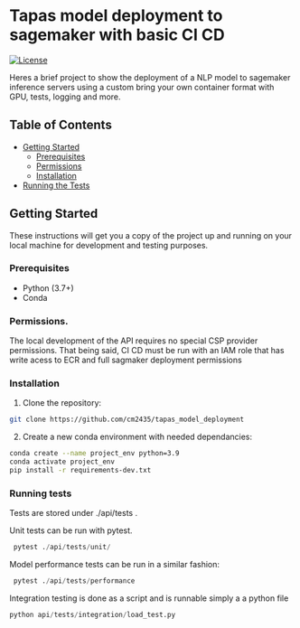 # Tapas model deployment to sagemaker with basic CI CD 
[![License](https://img.shields.io/badge/license-MIT-blue.svg)](LICENSE)

Heres a brief project to show the deployment of a NLP model to sagemaker inference servers using a custom bring your own container format with GPU, tests, logging and more.
## Table of Contents

- [Getting Started](#getting-started)
  - [Prerequisites](#prerequisites)
  - [Permissions](#permissions)
  - [Installation](#installation)
- [Running the Tests](#running-the-tests)

## Getting Started

These instructions will get you a copy of the project up and running on your local machine for development and testing purposes.

### Prerequisites

- Python (3.7+)
- Conda

### Permissions. 
The local development of the API requires no special CSP provider permissions. That being said, CI CD must be run with an IAM role that has 
write acess to ECR and full sagmaker deployment permissions


### Installation

1. Clone the repository:

```bash
git clone https://github.com/cm2435/tapas_model_deployment
```

2. Create a new conda environment with needed dependancies:
```bash
conda create --name project_env python=3.9
conda activate project_env
pip install -r requirements-dev.txt
```

### Running tests
Tests are stored under ./api/tests .

Unit tests can be run with pytest. 
```python
 pytest ./api/tests/unit/
```
Model performance tests can be run in a similar fashion: 
```python
 pytest ./api/tests/performance
```
Integration testing is done as a script and is runnable simply a a python file 
```python
python api/tests/integration/load_test.py 
```